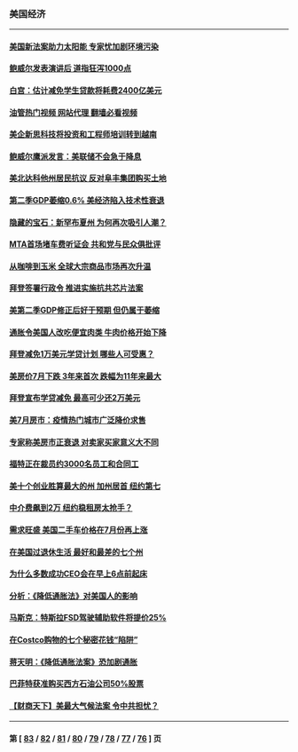 ### 美国经济
---
#### [美国新法案助力太阳能 专家忧加剧环境污染](../../pages/ncid1078158/n13811356.md?08280445) 
#### [鲍威尔发表演讲后 道指狂泻1000点](../../pages/ncid1078158/n13811019.md?08280445) 
#### [白宫：估计减免学生贷款将耗费2400亿美元](../../pages/ncid1078158/n13810957.md?08280445) 
#### [油管热门视频 网站代理 翻墙必看视频](http://209.222.30.114:81/youtube.html?08280445)
#### [美企新思科技将投资和工程师培训转到越南](../../pages/ncid1078158/n13810915.md?08280445) 
#### [鲍威尔鹰派发言：美联储不会急于降息](../../pages/ncid1078158/n13810859.md?08280445) 
#### [美北达科他州居民抗议 反对阜丰集团购买土地](../../pages/ncid1078158/n13810771.md?08280445) 
#### [第二季GDP萎缩0.6% 美经济陷入技术性衰退](../../pages/ncid1078158/n13810687.md?08280445) 
#### [隐藏的宝石：新罕布夏州 为何再次吸引人潮？](../../pages/ncid1078158/n13810529.md?08280445) 
#### [MTA首场堵车费听证会 共和党与民众俱批评](../../pages/ncid1078158/n13810470.md?08280445) 
#### [从咖啡到玉米 全球大宗商品市场再次升温](../../pages/ncid1078158/n13810346.md?08280445) 
#### [拜登签署行政令 推进实施抗共芯片法案](../../pages/ncid1078158/n13810148.md?08280445) 
#### [美第二季GDP修正后好于预期 但仍属于萎缩](../../pages/ncid1078158/n13810044.md?08280445) 
#### [通胀令美国人改吃便宜肉类 牛肉价格开始下降](../../pages/ncid1078158/n13809752.md?08280445) 
#### [拜登减免1万美元学贷计划 哪些人可受惠？](../../pages/ncid1078158/n13809400.md?08280445) 
#### [美房价7月下跌 3年来首次 跌幅为11年来最大](../../pages/ncid1078158/n13809389.md?08280445) 
#### [拜登宣布学贷减免 最高可少还2万美元](../../pages/ncid1078158/n13809308.md?08280445) 
#### [美7月房市：疫情热门城市广泛降价求售](../../pages/ncid1078158/n13808987.md?08280445) 
#### [专家称美房市正衰退 对卖家买家意义大不同](../../pages/ncid1078158/n13808627.md?08280445) 
#### [福特正在裁员约3000名员工和合同工](../../pages/ncid1078158/n13807927.md?08280445) 
#### [美十个创业胜算最大的州 加州居首 纽约第七](../../pages/ncid1078158/n13807711.md?08280445) 
#### [中介费飙到2万 纽约稳租房太抢手？](../../pages/ncid1078158/n13807401.md?08280445) 
#### [需求旺盛 美国二手车价格在7月份再上涨](../../pages/ncid1078158/n13807336.md?08280445) 
#### [在美国过退休生活 最好和最差的七个州](../../pages/ncid1078158/n13807260.md?08280445) 
#### [为什么多数成功CEO会在早上6点前起床](../../pages/ncid1078158/n13805603.md?08280445) 
#### [分析：《降低通胀法》对美国人的影响](../../pages/ncid1078158/n13807179.md?08280445) 
#### [马斯克：特斯拉FSD驾驶辅助软件将提价25%](../../pages/ncid1078158/n13807264.md?08280445) 
#### [在Costco购物的七个秘密花钱“陷阱”](../../pages/ncid1078158/n13806268.md?08280445) 
#### [蒋天明：《降低通胀法案》恐加剧通胀](../../pages/ncid1078158/n13806996.md?08280445) 
#### [巴菲特获准购买西方石油公司50%股票](../../pages/ncid1078158/n13806796.md?08280445) 
#### [【财商天下】美最大气候法案 令中共担忧？](../../pages/ncid1078158/n13806783.md?08280445) 

---
#### 第 [ [83](./83.md?08280445) / [82](./82.md?08280445) / [81](./81.md?08280445) / [80](./80.md?08280445) / [79](./79.md?08280445) / [78](./78.md?08280445) / [77](./77.md?08280445) / [76](./76.md?08280445) ] 页
